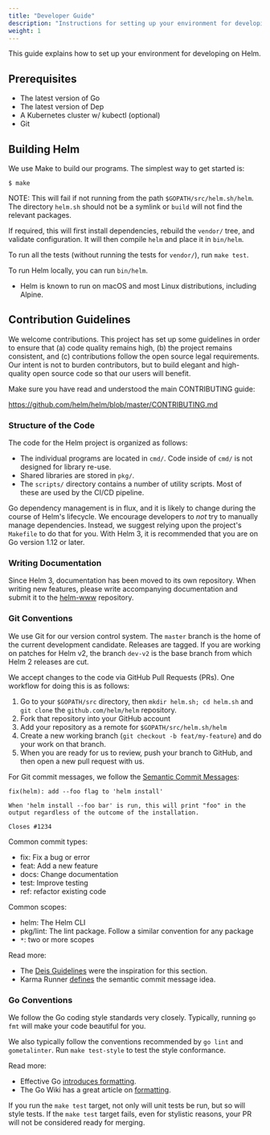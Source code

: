 ```yaml
---
title: "Developer Guide"
description: "Instructions for setting up your environment for developing Helm."
weight: 1
---
```


This guide explains how to set up your environment for developing on Helm.

## Prerequisites

- The latest version of Go
- The latest version of Dep
- A Kubernetes cluster w/ kubectl (optional)
- Git

## Building Helm

We use Make to build our programs. The simplest way to get started is:

```console
$ make
```

NOTE: This will fail if not running from the path `$GOPATH/src/helm.sh/helm`.
The directory `helm.sh` should not be a symlink or `build` will not find the
relevant packages.

If required, this will first install dependencies, rebuild the `vendor/` tree,
and validate configuration. It will then compile `helm` and place it in
`bin/helm`.

To run all the tests (without running the tests for `vendor/`), run `make test`.

To run Helm locally, you can run `bin/helm`.

- Helm is known to run on macOS and most Linux distributions, including Alpine.

## Contribution Guidelines

We welcome contributions. This project has set up some guidelines in order to
ensure that (a) code quality remains high, (b) the project remains consistent,
and (c) contributions follow the open source legal requirements. Our intent is
not to burden contributors, but to build elegant and high-quality open source
code so that our users will benefit.

Make sure you have read and understood the main CONTRIBUTING guide:

https://github.com/helm/helm/blob/master/CONTRIBUTING.md

### Structure of the Code

The code for the Helm project is organized as follows:

- The individual programs are located in `cmd/`. Code inside of `cmd/` is not
  designed for library re-use.
- Shared libraries are stored in `pkg/`.
- The `scripts/` directory contains a number of utility scripts. Most of these
  are used by the CI/CD pipeline.

Go dependency management is in flux, and it is likely to change during the course of Helm's lifecycle. We encourage developers to _not_ try to manually manage dependencies. Instead, we suggest relying upon the project's `Makefile` to do that for you. With Helm 3, it is recommended that you are on Go version 1.12 or later.

### Writing Documentation

Since Helm 3, documentation has been moved to its own repository. When writing new features, please write accompanying documentation and submit it to the [helm-www](https://github.com/helm/helm-www) repository.

### Git Conventions

We use Git for our version control system. The `master` branch is the home of
the current development candidate. Releases are tagged. If you are working on patches for Helm v2, the branch `dev-v2` is the base branch from which Helm 2 releases are cut.

We accept changes to the code via GitHub Pull Requests (PRs). One workflow for
doing this is as follows:

1. Go to your `$GOPATH/src` directory, then `mkdir helm.sh; cd helm.sh` and `git
   clone` the `github.com/helm/helm` repository.
2. Fork that repository into your GitHub account
3. Add your repository as a remote for `$GOPATH/src/helm.sh/helm`
4. Create a new working branch (`git checkout -b feat/my-feature`) and do your
   work on that branch.
5. When you are ready for us to review, push your branch to GitHub, and then
   open a new pull request with us.

For Git commit messages, we follow the [Semantic Commit
Messages](http://karma-runner.github.io/0.13/dev/git-commit-msg.html):

```
fix(helm): add --foo flag to 'helm install'

When 'helm install --foo bar' is run, this will print "foo" in the
output regardless of the outcome of the installation.

Closes #1234
```

Common commit types:

- fix: Fix a bug or error
- feat: Add a new feature
- docs: Change documentation
- test: Improve testing
- ref: refactor existing code

Common scopes:

- helm: The Helm CLI
- pkg/lint: The lint package. Follow a similar convention for any package
- `*`: two or more scopes

Read more:
- The [Deis
  Guidelines](https://github.com/deis/workflow/blob/master/src/contributing/submitting-a-pull-request.md)
  were the inspiration for this section.
- Karma Runner
  [defines](http://karma-runner.github.io/0.13/dev/git-commit-msg.html) the
  semantic commit message idea.

### Go Conventions

We follow the Go coding style standards very closely. Typically, running `go
fmt` will make your code beautiful for you.

We also typically follow the conventions recommended by `go lint` and
`gometalinter`. Run `make test-style` to test the style conformance.

Read more:

- Effective Go [introduces
  formatting](https://golang.org/doc/effective_go.html#formatting).
- The Go Wiki has a great article on
  [formatting](https://github.com/golang/go/wiki/CodeReviewComments).

If you run the `make test` target, not only will unit tests be run, but so will style tests. If the `make test` target fails, even for stylistic reasons, your PR will not be considered ready for merging.